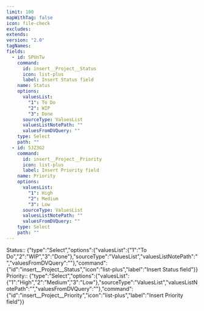 ```yaml
---
limit: 100
mapWithTag: false
icon: file-check
excludes: 
extends: 
version: "2.0"
tagNames: 
fields:
  - id: SPUnTw
    command:
      id: insert__Project__Status
      icon: list-plus
      label: Insert Status field
    name: Status
    options:
      valuesList:
        "1": To Do
        "2": WIP
        "3": Done
      sourceType: ValuesList
      valuesListNotePath: ""
      valuesFromDVQuery: ""
    type: Select
    path: ""
  - id: 5JZ3G2
    command:
      id: insert__Project__Priority
      icon: list-plus
      label: Insert Priority field
    name: Priority
    options:
      valuesList:
        "1": High
        "2": Medium
        "3": Low
      sourceType: ValuesList
      valuesListNotePath: ""
      valuesFromDVQuery: ""
    type: Select
    path: ""
---
```


Status:: {"type":"Select","options":{"valuesList":{"1":"To Do","2":"WIP","3":"Done"},"sourceType":"ValuesList","valuesListNotePath":"","valuesFromDVQuery":""},"command":{"id":"insert__Project__Status","icon":"list-plus","label":"Insert Status field"}}
Priority:: {"type":"Select","options":{"valuesList":{"1":"High","2":"Medium","3":"Low"},"sourceType":"ValuesList","valuesListNotePath":"","valuesFromDVQuery":""},"command":{"id":"insert__Project__Priority","icon":"list-plus","label":"Insert Priority field"}}